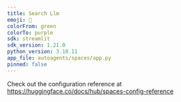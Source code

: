 ```yaml
---
title: Search Llm
emoji: 🐢
colorFrom: green
colorTo: purple
sdk: streamlit
sdk_version: 1.21.0
python_version: 3.10.11
app_file: autoagents/spaces/app.py
pinned: false
---
```


Check out the configuration reference at https://huggingface.co/docs/hub/spaces-config-reference
